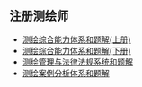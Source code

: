 ## 注册测绘师
- [测绘综合能力体系和题解(上册)](测绘综合能力体系和题解上册/README.md)
- [测绘综合能力体系和题解(下册)](测绘综合能力体系和题解下册/README.md)
- [测绘管理与法律法规系统和题解](测绘管理与法律法规系统和题解/README.md)
- [测绘案例分析体系和题解](测绘案例分析体系和题解/README.md)